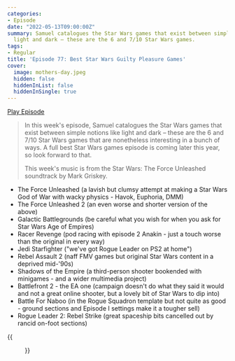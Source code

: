 ```yaml
---
categories:
- Episode
date: "2022-05-13T09:00:00Z"
summary: Samuel catalogues the Star Wars games that exist between simple notions like
  light and dark – these are the 6 and 7/10 Star Wars games.
tags:
- Regular
title: 'Episode 77: Best Star Wars Guilty Pleasure Games'
cover: 
  image: mothers-day.jpeg
  hidden: false
  hiddenInList: false
  hiddenInSingle: true
---
```


[Play Episode](https://www.patreon.com/posts/episode-77-best-66311868)
> In this week's episode, Samuel catalogues the Star Wars games that exist between simple notions like light and dark – these are the 6 and 7/10 Star Wars games that are nonetheless interesting in a bunch of ways. A full best Star Wars games episode is coming later this year, so look forward to that.
>
> This week's music is from the Star Wars: The Force Unleashed soundtrack by Mark Griskey.

- The Force Unleashed (a lavish but clumsy attempt at making a Star Wars God of War with wacky physics - Havok, Euphoria, DMM)
- The Force Unleashed 2 (an even worse and shorter version of the above)
- Galactic Battlegrounds (be careful what you wish for when you ask for Star Wars Age of Empires)
- Racer Revenge (pod racing with episode 2 Anakin - just a touch worse than the original in every way)
- Jedi Starfighter ("we've got Rogue Leader on PS2 at home")
- Rebel Assault 2 (naff FMV games but original Star Wars content in a deprived mid-'90s)
- Shadows of the Empire (a third-person shooter bookended with minigames - and a wider multimedia project)
- Battlefront 2 - the EA one (campaign doesn't do what they said it would and not a great online shooter, but a lovely bit of Star Wars to dip into)
- Battle For Naboo (in the Rogue Squadron template but not quite as good - ground sections and Episode I settings make it a tougher sell)
- Rogue Leader 2: Rebel Strike (great spaceship bits cancelled out by rancid on-foot sections)

{{<figure 
    src="mothers-day.jpeg" 
    caption="Image Credit: personalnadir" 
    alt="Mother's Day">}}